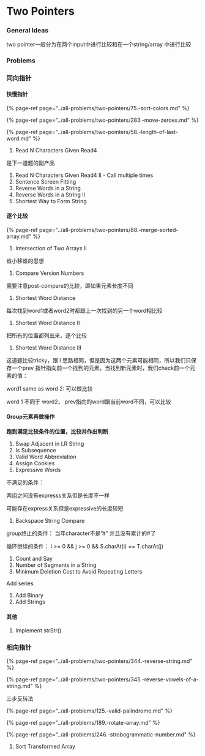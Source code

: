 # Two Pointers

### General Ideas

two pointer一般分为在两个input中进行比较和在一个string/array 中进行比较

### Problems

### 同向指针

#### 快慢指针

{% page-ref page="../all-problems/two-pointers/75.-sort-colors.md" %}

{% page-ref page="../all-problems/two-pointers/283.-move-zeroes.md" %}

{% page-ref page="../all-problems/two-pointers/58.-length-of-last-word.md" %}



1. Read N Characters Given Read4

是下一道题的副产品

1. Read N Characters Given Read4 II - Call multiple times
2. Sentence Screen Fitting
3. Reverse Words in a String
4. Reverse Words in a String II
5. Shortest Way to Form String

#### 逐个比较

{% page-ref page="../all-problems/two-pointers/88.-merge-sorted-array.md" %}



1. Intersection of Two Arrays II

谁小移谁的思想

1. Compare Version Numbers

需要注意post-compare的比较，即如果元素长度不同

1. Shortest Word Distance

每次找到word1或者word2时都跟上一次找到的另一个word相比较

1. Shortest Word Distance II

把所有的位置都列出来，逐个比较

1. Shortest Word Distance III

这道题比较tricky，跟 I 思路相同，但是因为这两个元素可能相同，所以我们只保存一个prev 指针指向前一个找到的元素。当找到新元素时，我们check前一个元素的值：

word1 same as word 2: 可以做比较

word 1 不同于 word2， prev指向的word跟当前word不同，可以比较

#### Group元素再做操作

**跑到满足比较条件的位置，比较并作出判断**

1. Swap Adjacent in LR String
2. Is Subsequence
3. Valid Word Abbreviation
4. Assign Cookies
5. Expressive Words

不满足的条件：

两组之间没有expresss关系但是长度不一样

可能存在express关系但是expressive的长度较短

1. Backspace String Compare

group终止的条件： 当年character不是”\#” 并且没有累计的\#了

循环继续的条件： i &gt;= 0 && j &gt;= 0 && S.charAt\(i\) == T.charAt\(j\)

1. Count and Say
2. Number of Segments in a String
3. Minimum Deletion Cost to Avoid Repeating Letters

Add series

1. Add Binary
2. Add Strings

#### 其他

1. Implement strStr\(\)

### 相向指针

{% page-ref page="../all-problems/two-pointers/344.-reverse-string.md" %}

{% page-ref page="../all-problems/two-pointers/345.-reverse-vowels-of-a-string.md" %}

三步反转法

{% page-ref page="../all-problems/125.-valid-palindrome.md" %}

{% page-ref page="../all-problems/189.-rotate-array.md" %}

{% page-ref page="../all-problems/246.-strobogrammatic-number.md" %}



1. Sort Transformed Array

